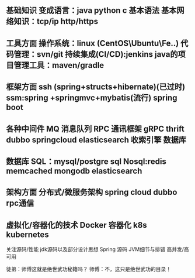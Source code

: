 基础知识
 变成语言：java python c
 基本语法
 基本网络知识：tcp/ip http/https
-------------------------------------------
工具方面
 操作系统：linux (CentOS\Ubuntu\Fe..)
 代码管理：svn/git
 持续集成(CI/CD):jenkins
 java的项目管理工具：maven/gradle 
------------------------------------------
框架方面
 ssh (spring+structs+hibernate)(已过时)
 ssm:spring +springmvc+mybatis(流行)
 spring boot
------------------------------------------
各种中间件
 MQ 消息队列
 RPC 通讯框架 gRPC thrift dubbo springcloud
 elasticsearch 收索引擎 数据库
-------------------------------------------------
数据库
 SQL：mysql/postgre sql
 Nosql:redis memcached mongodb elasticsearch
--------------------------------------------------
架构方面
 分布式/微服务架构
 spring cloud
 dubbo
 rpc通信
------------------------------------------------
虚拟化/容器化的技术
 Docker 容器化
 k8s kubernetes
--------------------------------------------------
关注源码/性能
 jdk源码以及部分设计思想
 Spring 源码
 JVM细节与排错
 高并发/高可用

徒弟：师傅这就是绝世武功秘籍吗？
师傅：不，这只是绝世武功的目录！